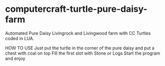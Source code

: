 # computercraft-turtle-pure-daisy-farm
Automated Pure Daisy Livingrock and Livingwood farm with CC Turtles coded in LUA.

HOW TO USE
Just put the turtle in the corner of the pure daisy and put a chest with coal on top
Fill the first slot with Stone or Logs
Start the program and enjoy
